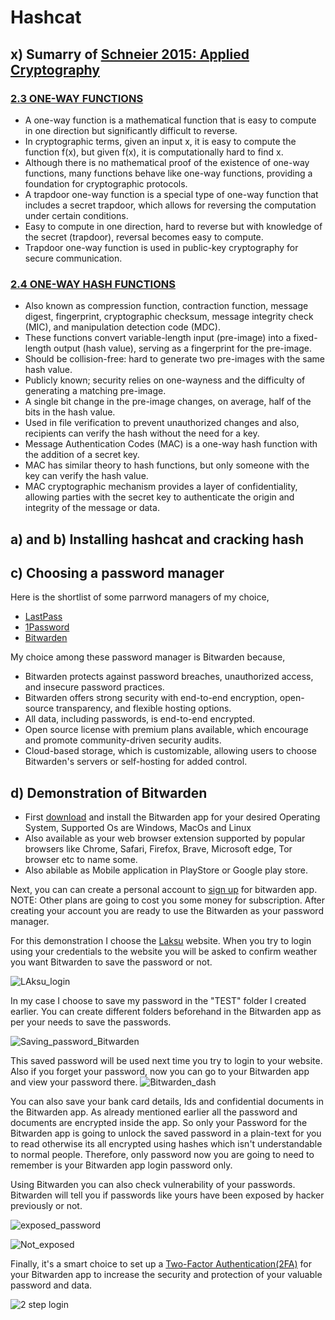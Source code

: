 # Hashcat

## x) Sumarry of [Schneier 2015: Applied Cryptography](https://learning.oreilly.com/library/view/applied-cryptography-protocols/9781119096726/10_chap02.html#chap02)

### [2.3 ONE-WAY FUNCTIONS](https://learning.oreilly.com/library/view/applied-cryptography-protocols/9781119096726/10_chap02.html#chap02-sec003)

* A one-way function is a mathematical function that is easy to compute in one direction but significantly difficult to reverse.
* In cryptographic terms, given an input x, it is easy to compute the function f(x), but given f(x), it is computationally hard to find x.
* Although there is no mathematical proof of the existence of one-way functions, many functions behave like one-way functions, providing a foundation for cryptographic protocols.
* A trapdoor one-way function is a special type of one-way function that includes a secret trapdoor, which allows for reversing the computation under certain conditions.
* Easy to compute in one direction, hard to reverse but with knowledge of the secret (trapdoor), reversal becomes easy to compute.
* Trapdoor one-way function is used in public-key cryptography for secure communication.

### [2.4 ONE-WAY HASH FUNCTIONS](https://learning.oreilly.com/library/view/applied-cryptography-protocols/9781119096726/10_chap02.html#chap02-sec004)

* Also known as compression function, contraction function, message digest, fingerprint, cryptographic checksum, message integrity check (MIC), and manipulation detection code (MDC).
* These functions convert variable-length input (pre-image) into a fixed-length output (hash value), serving as a fingerprint for the pre-image.
* Should be collision-free: hard to generate two pre-images with the same hash value.
* Publicly known; security relies on one-wayness and the difficulty of generating a matching pre-image.
* A single bit change in the pre-image changes, on average, half of the bits in the hash value.
* Used in file verification to prevent unauthorized changes and also, recipients can verify the hash without the need for a key.
* Message Authentication Codes (MAC) is a one-way hash function with the addition of a secret key.
* MAC has similar theory to hash functions, but only someone with the key can verify the hash value.
* MAC cryptographic mechanism provides a layer of confidentiality, allowing parties with the secret key to authenticate the origin and integrity of the message or data.

## a) and b) Installing hashcat and cracking hash

## c) Choosing a password manager

Here is the shortlist of some parrword managers of my choice,

* [LastPass](https://www.lastpass.com/why-lastpass)
* [1Password](https://1password.com/product/features)
* [Bitwarden](https://bitwarden.com/about/)

My choice among these password manager is Bitwarden because,

* Bitwarden protects against password breaches, unauthorized access, and insecure password practices.
* Bitwarden offers strong security with end-to-end encryption, open-source transparency, and flexible hosting options.
* All data, including passwords, is end-to-end encrypted.
* Open source license with premium plans available, which encourage and promote community-driven security audits.
* Cloud-based storage, which is customizable, allowing users to choose Bitwarden's servers or self-hosting for added control.

## d) Demonstration of Bitwarden

* First [download](https://bitwarden.com/download/) and install the Bitwarden app for your desired Operating System, Supported Os are Windows, MacOs and Linux
* Also available as your web browser extension supported by popular browsers like Chrome, Safari, Firefox, Brave, Microsoft edge, Tor browser etc to name some.
* Also abilable as Mobile application in PlayStore or Google play store.

Next, you can can create a personal account to [sign up](https://vault.bitwarden.com/#/register?layout=default) for bitwarden app. NOTE: Other plans are going to cost you some money for subscription. After creating your account you are ready to use the Bitwarden as your password manager.

For this demonstration I choose the [Laksu](https://app.terokarvinen.com/) website. When you try to login using your credentials to the website you will be asked to confirm weather you want Bitwarden to save the password or not. 

![LAksu_login](https://github.com/bishwasghimire22/mymarkdownexecrise/assets/144313610/b7cdc2d5-987b-4d34-a925-473ebb98f691)

In my case I choose to save my password in the "TEST" folder I created earlier. You can create different folders beforehand in the Bitwarden app as per your needs to save the passwords.

![Saving_password_Bitwarden](https://github.com/bishwasghimire22/mymarkdownexecrise/assets/144313610/30895a38-3608-42e9-a945-fddf45518ad3)

This saved password will be used next time you try to login to your website. Also if you forget your password, now you can go to your Bitwarden app and view your password there.
![Bitwarden_dash](https://github.com/bishwasghimire22/mymarkdownexecrise/assets/144313610/2eca2318-00ae-4e74-803e-820b88a92177)

You can also save your bank card details, Ids and confidential documents in the Bitwarden app. As already mentioned earlier all the password and documents are encrypted inside the app. So only your Password for the Bitwarden app is going to unlock the saved password in a plain-text for you to read otherwise its all encrypted using hashes which isn't understandable to normal people. Therefore, only password now you are going to need to remember is your Bitwarden app login password only.

Using Bitwarden you can also check vulnerability of your passwords. Bitwarden will tell you if passwords like yours have been exposed by hacker previously or not.

![exposed_password](https://github.com/bishwasghimire22/mymarkdownexecrise/assets/144313610/bc925113-898c-4399-add4-a9d015441af1)

![Not_exposed](https://github.com/bishwasghimire22/mymarkdownexecrise/assets/144313610/f7d46049-b5c7-4b02-b4ee-2f0a324ef64b)

Finally, it's a smart choice to set up a [Two-Factor Authentication(2FA)](https://bitwarden.com/help/setup-two-step-login/) for your Bitwarden app to increase the security and protection of your valuable password and data.


![2 step login](https://github.com/bishwasghimire22/mymarkdownexecrise/assets/144313610/d0b4449b-6d5c-4841-a0fd-813c5ca71eb4)





